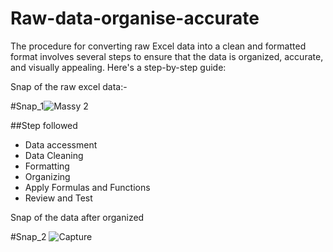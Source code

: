 # Raw-data-organise-accurate

The procedure for converting raw Excel data into a clean and formatted format involves several steps to ensure that the data is organized, accurate, and visually appealing. Here's a step-by-step guide:

Snap of the raw excel data:-

#Snap_1![Massy 2](https://github.com/01-Vishal/Raw-data-organise-accurate/assets/142687548/e0e3d7fa-deab-4219-adeb-8a554b99e0de)


##Step followed

- Data accessment
- Data Cleaning
- Formatting
- Organizing
- Apply Formulas and Functions
- Review and Test


Snap of the data after organized

#Snap_2 ![Capture](https://github.com/01-Vishal/Raw-data-organise-accurate/assets/142687548/37835e64-4b71-40f0-95c5-b24160a344dc)
